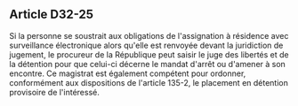 Article D32-25
----
Si la personne se soustrait aux obligations de l'assignation à résidence avec
surveillance électronique alors qu'elle est renvoyée devant la juridiction de
jugement, le procureur de la République peut saisir le juge des libertés et de
la détention pour que celui-ci décerne le mandat d'arrêt ou d'amener à son
encontre. Ce magistrat est également compétent pour ordonner, conformément aux
dispositions de l'article 135-2, le placement en détention provisoire de
l'intéressé.
